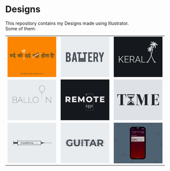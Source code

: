 # Designs
This repository contains my Designs made using Illustrator.<br>
Some of them:<br>
<table>
<tr><td><img src="./2020-11/png/19.11.2020.png"></td><td><img src="./2020-11/png/28.11.2020.png"></td><td><img src="./2020-12/png/25.12.2020.png"></td></tr>
<tr><td><img src="./2020-11/png/22.11.2020.png"></td><td><img src="./2020-12/png/08.12.2020.png"></td><td><img src="./2020-11/png/16.11.2020.png"></td></tr>
<tr><td><img src="./2020-11/png/30.11.2020.png"></td><td><img src="./2020-12/png/02.12.2020.png"></td><td><img src="./2020-11/png/19.11.2020 - 2.png"></td></tr>
</table>
